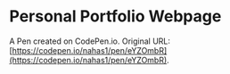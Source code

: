 # Personal Portfolio Webpage

A Pen created on CodePen.io. Original URL: [https://codepen.io/nahas1/pen/eYZOmbR](https://codepen.io/nahas1/pen/eYZOmbR).
